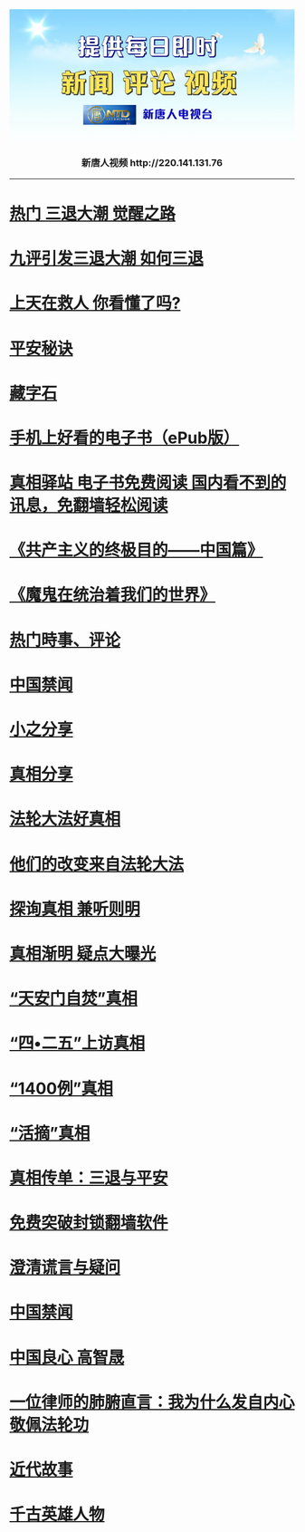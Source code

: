 <div align="center"><IMG SRC="true/img-2/ntdtvflower.jpg" width=800>
<h3>新唐人视频 http://220.141.131.76</h3></div>

<hr>
<h1><b><a href="https://git.io/zb">热门 三退大潮 觉醒之路</a></b></h1>

<h1><b><a href="https://git.io/kkssos">九评引发三退大潮 如何三退</a></b></h1>

<h1><b><a href="https://github.com/bcdz/true01/blob/master/msos.md">上天在救人 你看懂了吗?</a></b></h1>

<h1><b><a href="https://git.io/zbaaas">平安秘诀</a></b></h1>

<h1><b><a href="https://git.io/zaasfa">藏字石</a></b></h1>

<h1><b><a href="https://git.io/3f">手机上好看的电子书（ePub版）</a></b></h1>

<h1><b><a href="https://git.io/ming2">真相驿站 电子书免费阅读 国内看不到的讯息，免翻墙轻松阅读</a></b></h1>

<h1><b><a href="https://git.io/goal">《共产主义的终极目的——中国篇》</a></b></h1>

<h1><b><a href="https://git.io/goal-2">《魔鬼在统治着我们的世界》</a></b></h1>

<h1><b><a href="https://git.io/n99">热门時事、评论</a></b></h1>

<h1><b><a href="https://git.io/kkopop">中国禁闻</a></b></h1>

<h1><b><a href="https://git.io/wnn">小之分享</a></b></h1>

<h1><b><a href="https://git.io/birdf">真相分享</a></b></h1>

<h1><b><a href="https://git.io/02">法轮大法好真相</a></b></h1>

<h1><b><a href="https://git.io/kkdada">他们的改变来自法轮大法</a></b></h1>

<h1><b><a href="https://git.io/ykkk">探询真相 兼听则明</a></b></h1>

<h1><b><a href="https://git.io/ssss2">真相渐明 疑点大曝光</a></b></h1>

<h1><b><a href="https://git.io/zf">“天安门自焚”真相</a></b></h1>

<h1><b><a href="https://git.io/55">“四•二五”上访真相</a></b></h1>

<h1><b><a href="https://git.io/1400">“1400例”真相</a></b></h1>

<h1><b><a href="https://git.io/4yu">“活摘”真相</a></b></h1>

<h1><b><a href="https://git.io/stpa">真相传单：三退与平安</a></b></h1>

<h1><b><a href="https://git.io/ffq">免费突破封锁翻墙软件</a></b></h1>

<h1><b><a href="https://git.io/zxtk1">澄清谎言与疑问</a></b></h1>

<h1><b><a href="https://git.io/DWDW">中国禁闻</a></b></h1>

<h1><b><a href="https://git.io/gzsls">中国良心 高智晟</a></b></h1>

<h1><b><a href="https://git.io/yer">一位律师的肺腑直言：我为什么发自内心敬佩法轮功</a></b></h1>

<h1><b><a href="https://git.io/jdd">近代故事</a></b></h1>

<h1><b><a href="https://git.io/cgys">千古英雄人物</a></b></h1>
